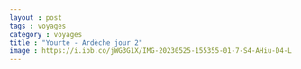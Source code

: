 ```yaml
---
layout : post 
tags : voyages 
category : voyages 
title : "Yourte - Ardèche jour 2"
image : https://i.ibb.co/jWG3G1X/IMG-20230525-155355-01-7-S4-AHiu-D4-L.jpg
---
```




